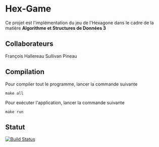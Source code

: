 Hex-Game
==============
Ce projet est l'implémentation du jeu de l'Hexagone dans le cadre de la matière **Algorithme et Structures de Données 3**

Collaborateurs
--------------
François Hallereau
Sullivan Pineau

Compilation
----------
Pour compiler tout le programme, lancer la commande suivante
```
make all
```

Pour exécuter l'application, lancer la commande suivante 
```
make run
```

Statut
------

[![Build Status](https://travis-ci.org/BerliozLeChat/hex-game.svg?branch=master)](https://travis-ci.org/BerliozLeChat/hex-game)

